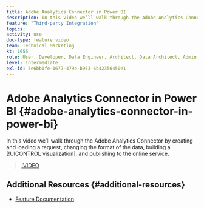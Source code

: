```yaml
---
title: Adobe Analytics Connector in Power BI
description: In this video we’ll walk through the Adobe Analytics Connector by creating and loading a request, changing the format of the data, building a visualization, and publishing to the online service.
feature: "Third-party Integration"
topics: 
activity: use
doc-type: feature video
team: Technical Marketing
kt: 1655
role: User, Developer, Data Engineer, Architect, Data Architect, Admin, Leader
level: Intermediate
exl-id: 5e6bb1fe-1677-479e-b953-6b42356450e1
---
```

# Adobe Analytics Connector in Power BI {#adobe-analytics-connector-in-power-bi}

In this video we’ll walk through the Adobe Analytics Connector by creating and loading a request, changing the format of the data, building a [!UICONTROL visualization], and publishing to the online service.

>[!VIDEO](https://video.tv.adobe.com/v/23130/?quality=12&learn=on)

## Additional Resources {#additional-resources}

* [Feature Documentation](https://docs.microsoft.com/en-us/power-bi/desktop-connect-adobe-analytics)
